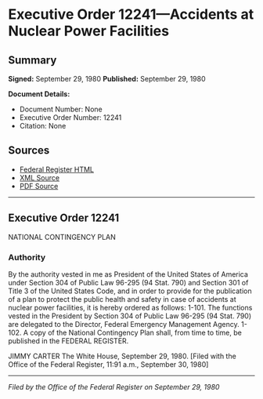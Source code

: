# Executive Order 12241—Accidents at Nuclear Power Facilities

## Summary

**Signed:** September 29, 1980
**Published:** September 29, 1980

**Document Details:**
- Document Number: None
- Executive Order Number: 12241
- Citation: None

## Sources
- [Federal Register HTML](https://www.presidency.ucsb.edu/documents/executive-order-12241-accidents-nuclear-power-facilities)
- [XML Source](None)
- [PDF Source](None)

---

## Executive Order 12241

NATIONAL CONTINGENCY PLAN
### Authority

By the authority vested in me as President of the United States of America under Section 304 of Public Law 96-295 (94 Stat. 790) and Section 301 of Title 3 of the United States Code, and in order to provide for the publication of a plan to protect the public health and safety in case of accidents at nuclear power facilities, it is hereby ordered as follows:
1-101. The functions vested in the President by Section 304 of Public Law 96-295 (94 Stat. 790) are delegated to the Director, Federal Emergency Management Agency.
1-102. A copy of the National Contingency Plan shall, from time to time, be published in the FEDERAL REGISTER.

JIMMY CARTER
The White House,
September 29, 1980.
[Filed with the Office of the Federal Register, 11:91 a.m., September 30, 1980]

---

*Filed by the Office of the Federal Register on September 29, 1980*
